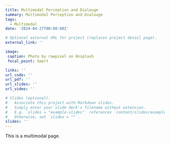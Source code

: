 ```yaml
---
title: Multimodal Perception and Dialouge
summary: Multimodal Perception and Dialouge
tags:
  - Multimodal
date: '2024-04-27T00:00:00Z'

# Optional external URL for project (replaces project detail page).
external_link: ''

image:
 caption: Photo by rawpixel on Unsplash
 focal_point: Smart

links: ''
url_code: ''
url_pdf: ''
url_slides: ''
url_video: ''

# Slides (optional).
#   Associate this project with Markdown slides.
#   Simply enter your slide deck's filename without extension.
#   E.g. `slides = "example-slides"` references `content/slides/example-slides.md`.
#   Otherwise, set `slides = ""`.
slides: ''
---
```


This is a multimodal page.
